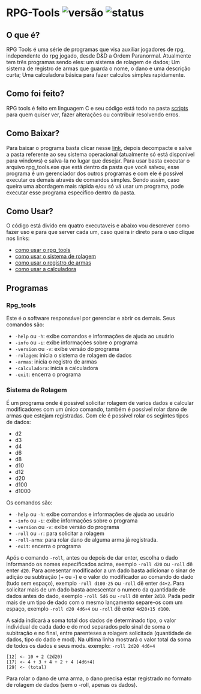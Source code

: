 # RPG-Tools ![versão](https://img.shields.io/badge/vers%C3%A3o-1.0.0-blue?style=flat-square) ![status](https://img.shields.io/badge/status-em%20desenvolvimento-brightgreen?style=flat-square)

## O que é?

RPG Tools é uma série de programas que visa auxiliar jogadores de rpg, independente do rpg jogado, desde D&D a Ordem Paranormal. Atualmente tem três programas sendo eles: um sistema de rolagem de dados; Um sistema de registro de armas que guarda o nome, o dano e uma descrição curta; Uma calculadora básica para fazer calculos simples rapidamente. 

## Como foi feito?

RPG tools é feito em linguagem C e seu código está todo na pasta [scripts](https://github.com/El0y-C0SM0/RPG-Tools/tree/main/scripts) para quem quiser ver, fazer alterações ou contribuir resolvendo erros.

## Como Baixar?

Para baixar o programa basta clicar nesse [link](https://github.com/El0y-C0SM0/RPG-Tools/archive/refs/heads/main.zip), depois decompacte e salve a pasta referente ao seu sistema operacional (atualmente só está disponivel para windows) e salva-la no lugar que desejar. Para usar basta executar o arquivo rpg_tools.exe que está dentro da pasta que você salvou, esse programa é um gerenciador dos outros programas e com ele é possivel executar os demais através de comandos simples. Sendo assim, caso queira uma abordagem mais rápida e/ou só vá usar um programa, pode executar esse programa especifico dentro da pasta.

## Como Usar?

O código está divido em quatro executaveis e abaixo vou descrever como fazer uso e para que server cada um, caso queira ir direto para o uso clique nos links:

- [como usar o rpg_tools]()
- [como usar o sistema de rolagem]()
- [como usar o registro de armas]()
- [como usar a calculadora]()

## Programas
### Rpg_tools

Este é o software responsável por gerenciar e abrir os demais. Seus comandos são:

- `-help` ou `-h`: exibe comandos e informações de ajuda ao usuário
- `-info` ou `-i`: exibe informações sobre o programa
- `-version` ou `-v`: exibe versão do programa
- `-rolagem`: inicia o sistema de rolagem de dados
- `-armas`: inicia o registro de armas
- `-calculadora`: inicia a calculadora
- `-exit`: encerra o programa

### Sistema de Rolagem

É um programa onde é possivel solicitar rolagem de varios dados e calcular modificadores com um único comando, também é possivel rolar dano de armas que estejam registradas.
Com ele é possivel rolar os segintes tipos de dados:

- d2
- d3
- d4
- d6
- d8
- d10
- d12
- d20
- d100
- d1000

Os comandos são:

- `-help` ou `-h`: exibe comandos e informações de ajuda ao usuário
- `-info` ou `-i`: exibe informações sobre o programa
- `-version` ou `-v`: exibe versão do programa
- `-roll` ou `-r`: para solicitar a rolagem
- `-roll-arma`: para rolar dano de alguma arma já registrada.
- `-exit`: encerra o programa

Após o comando `-roll`, antes ou depois de dar enter, escolha o dado informando os nomes especificados acima, exemplo `-roll d20` ou `-roll` dê enter `d20`.
Para acresentar modificador a um dado basta adicionar o sinar de adição ou subtração (+ ou -) e o valor do modificador ao comando do dado (tudo sem espaço), exemplo `-roll d100-25` ou `-roll` dê enter `d4+2`.
Para solicitar mais de um dado basta acrescentar o numero da quantidade de dados antes do dado, exemplo `-roll 5d6` ou `-roll` dê enter `2d10`.
Pada pedir mais de um tipo de dado com o mesmo lançamento separe-os com um espaço, exemplo `-roll d20 4d6+4` ou `-roll` dê enter `4d20+15 d100`.

A saida indicará a soma total dos dados de determinado tipo, o valor individual de cada dado e do mod separados pelo sinal de soma o subitração e no final, entre parenteses a rolagem solicitada (quantidade de dados, tipo do dado e mod). Na ultima linha mostrará o valor total da soma de todos os dados e seus mods. exemplo:
`-roll 2d20 4d6+4`

    [12] <- 10 + 2 (2d20)
    [17] <- 4 + 3 + 4 + 2 + 4 (4d6+4)
    [29] <- (total)

Para rolar o dano de uma arma, o dano precisa estar registrado no formato de rolagem de dados (sem o -roll, apenas os dados). 


